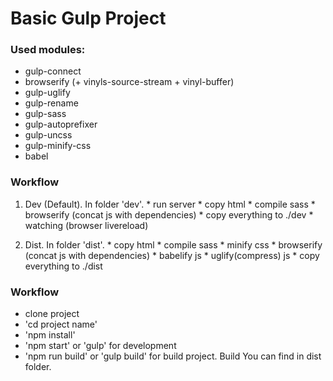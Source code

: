 # Basic Gulp Project

### Used modules:
  - gulp-connect
  - browserify (+ vinyls-source-stream + vinyl-buffer)
  - gulp-uglify
  - gulp-rename
  - gulp-sass
  - gulp-autoprefixer
  - gulp-uncss
  - gulp-minify-css
  - babel

###  Workflow
  1. Dev (Default). In folder 'dev'.
    * run server
    * copy html
    * compile sass
    * browserify (concat js with dependencies)
    * copy everything to ./dev
    * watching (browser livereload)

  2. Dist. In folder 'dist'.
    * copy html
    * compile sass
    * minify css
    * browserify (concat js with dependencies)
    * babelify js
    * uglify(compress) js
    * copy everything to ./dist

###  Workflow
  * clone project
  * 'cd project name'
  * 'npm install'
  * 'npm start' or 'gulp' for development
  * 'npm run build' or 'gulp build' for build project. Build You can find in dist folder.
